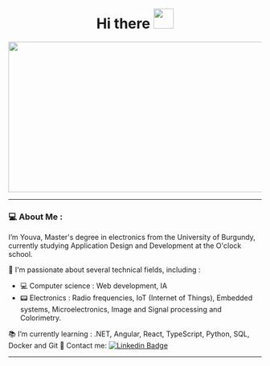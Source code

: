 <div id="header" align="center">
  <img src="https://komarev.com/ghpvc/?username=YouvaLo&style=flat-square&color=blue" alt=""/>
<h1>Hi there 
<img src="https://media3.giphy.com/media/v1.Y2lkPTc5MGI3NjExZWMybHJkN24zMWl1cGliYjhubnRqZjM0eWpjZTM0eG16ZzZsdnNyOSZlcD12MV9pbnRlcm5hbF9naWZfYnlfaWQmY3Q9cw/Q1FOFOOF6CE6FlNFxL/giphy.webp" alt="" width="40px" height="40px"/>
</h1>
</div>
<div align="center"> 
  <img src="https://www.lw-works.com/wp-content/uploads/2023/02/developpeur-web-competences.jpg" width="600" height="300"/>
</div>

----------------------------------------------------------------------------------------------------------------------------

### 💻 About Me :

I’m Youva, Master's degree in electronics from the University of Burgundy, currently studying Application Design and Development at the O'clock school.
  
📡 I'm passionate about several technical fields, including :
   - 💻 Computer science : Web development, IA 
   - 📟 Electronics : Radio frequencies, IoT (Internet of Things), Embedded systems, Microelectronics, Image and Signal processing and Colorimetry.
    
📚 I’m currently learning : .NET, Angular, React, TypeScript, Python, SQL, Docker and Git 
📩 Contact me: [![Linkedin Badge](https://img.shields.io/badge/-profile-blue?style=flat&logo=Linkedin&logoColor=white)](https://www.linkedin.com/in/youva-lounas/)

----------------------------------------------------------------------------------------------------------------------------

